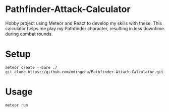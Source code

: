 # Pathfinder-Attack-Calculator
Hobby project using Meteor and React to develop my skills with these. This calculator helps me play my Pathfinder character, resulting in less downtime during combat rounds.

# Setup
    meteor create --bare ./
    git clone https://github.com/mdingena/Pathfinder-Attack-Calculator.git

# Usage
    meteor run